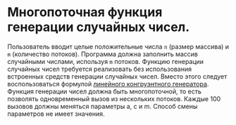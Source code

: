 # Многопоточная функция генерации случайных чисел.

Пользователь вводит целые положительные числа `n` (размер массива) и `m` (количество потоков). Программа должна заполнить массив случайными числами, используя `m` потоков. Функцию генерации случайных чисел требуется реализовать без использования встроенных средств генерации случайных чисел. Вместо этого следует воспользоваться формулой [линейного конгруэнтного генератора](https://ru.wikipedia.org/wiki/%D0%9B%D0%B8%D0%BD%D0%B5%D0%B9%D0%BD%D1%8B%D0%B9_%D0%BA%D0%BE%D0%BD%D0%B3%D1%80%D1%83%D1%8D%D0%BD%D1%82%D0%BD%D1%8B%D0%B9_%D0%BC%D0%B5%D1%82%D0%BE%D0%B4). Функция генерации чисел должна быть многопоточной, то есть позволять одновременный вызов из нескольких потоков. Каждые 100 вызовов должны меняться параметры a, c и m. Способ смены параметров не имеет значения.
